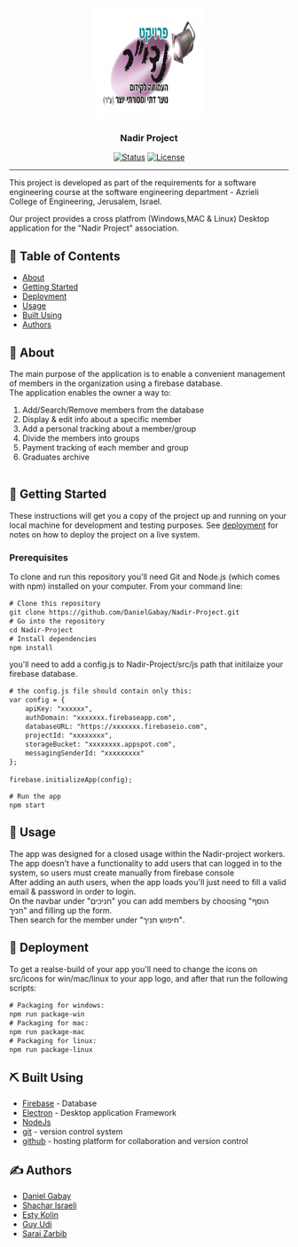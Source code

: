 <p align="center">
  <a href="" rel="noopener">
 <img width=200px height=200px src="https://github.com/DanielGabay/Nadir-Project/blob/master/src/images/logo.png" alt="Nadir Project logo"></a>
</p>

<h3 align="center">Nadir Project</h3>

<div align="center">

  [![Status](https://img.shields.io/badge/status-active-success.svg)]() 
  [![License](https://img.shields.io/badge/license-MIT-blue.svg)](/LICENSE)

</div>

---

<p align="left"> 
This project is developed as part of the requirements for a software engineering course at the software engineering department
- Azrieli College of Engineering, Jerusalem, Israel.
</p>
<p align="left">
Our project provides a cross platfrom (Windows,MAC & Linux) Desktop application for the "Nadir Project" association.
</p>

## 📝 Table of Contents
- [About](#about)
- [Getting Started](#getting_started)
- [Deployment](#deployment)
- [Usage](#usage)
- [Built Using](#built_using)
- [Authors](#authors)

## 🧐 About <a name = "about"></a>
The main purpose of the application is to enable a convenient management of members in the organization using a firebase database.
<br>
The application enables the owner a way to:
<br>
1) Add/Search/Remove members from the database <br>
2) Display & edit info about a specific member
3) Add a personal tracking about a member/group
4) Divide the members into groups <br>
5) Payment tracking of each member and group <br>
6) Graduates archive <br>
    <br> 

## 🏁 Getting Started <a name = "getting_started"></a>
These instructions will get you a copy of the project up and running on your local machine for development and testing purposes. See [deployment](#deployment) for notes on how to deploy the project on a live system.

### Prerequisites
To clone and run this repository you'll need Git and Node.js (which comes with npm) installed on your computer. From your command line:

```
# Clone this repository
git clone https://github.com/DanielGabay/Nadir-Project.git
# Go into the repository
cd Nadir-Project
# Install dependencies
npm install
```

you'll need to add a config.js to Nadir-Project/src/js path that initilaize your firebase database.

```
# the config.js file should contain only this:
var config = {
    apiKey: "xxxxxx",
    authDomain: "xxxxxxx.firebaseapp.com",
    databaseURL: "https://xxxxxxx.firebaseio.com",
    projectId: "xxxxxxxx",
    storageBucket: "xxxxxxxx.appspot.com",
    messagingSenderId: "xxxxxxxxx"
};

firebase.initializeApp(config);
```

```
# Run the app
npm start
```

## 🎈 Usage <a name="usage"></a>
The app was designed for a closed usage within the Nadir-project workers. <br>
The app doesn't have a functionality to add users that can logged in to the system, so users must create manually from firebase console <br>
After adding an auth users, when the app loads you'll just need to fill a valid email & password in order to login. <br>
On the navbar under "חניכים" you can add members by choosing "הוסף חניך" and filling up the form. <br>
Then search for the member under "חיפוש חניך".

## 🚀 Deployment <a name = "deployment"></a>
To get a realse-build of your app you'll need to change the icons on src/icons for win/mac/linux to your app logo, and after that run the following scripts:
```
# Packaging for windows:
npm run package-win
# Packaging for mac:
npm run package-mac
# Packaging for linux:
npm run package-linux
```

## ⛏️ Built Using <a name = "built_using"></a>
- [Firebase](http://firebase.google.com) - Database
- [Electron](https://electronjs.org/) - Desktop application Framework
- [NodeJs](https://nodejs.org/en/) 
- [git](https://git-scm.com/) - version control system 
- [github](https://github.com/) - hosting platform for collaboration and version control

## ✍️ Authors <a name = "authors"></a>
- [Daniel Gabay](https://github.com/DanielGabay)
- [Shachar Israeli](https://github.com/shachar-israeli)
- [Esty Kolin](https://github.com/estyKolin)
- [Guy Udi](https://github.com/guuy1)
- [Sarai Zarbib](https://github.com/saraize)

